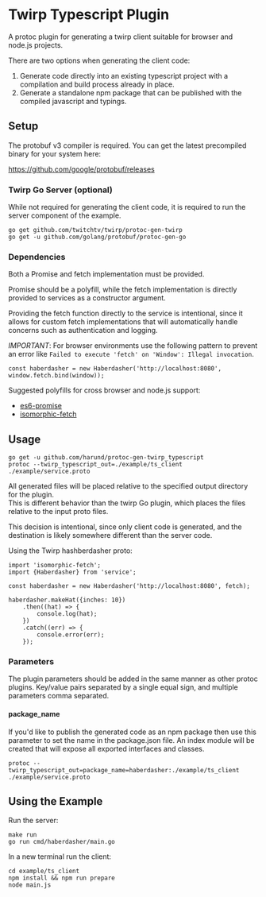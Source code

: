 # Twirp Typescript Plugin

A protoc plugin for generating a twirp client suitable for browser and node.js projects.

There are two options when generating the client code:

1. Generate code directly into an existing typescript project with a compilation and build process already in place.
2. Generate a standalone npm package that can be published with the compiled javascript and typings.

## Setup

The protobuf v3 compiler is required. You can get the latest precompiled binary for your system here:

https://github.com/google/protobuf/releases

### Twirp Go Server (optional)

While not required for generating the client code, it is required to run the server component of the example.

    go get github.com/twitchtv/twirp/protoc-gen-twirp
    go get -u github.com/golang/protobuf/protoc-gen-go
    
### Dependencies

Both a Promise and fetch implementation must be provided.  

Promise should be a polyfill, while the fetch implementation is directly provided to services as a constructor
argument. 

Providing the fetch function directly to the service is intentional, since it allows for custom fetch
implementations that will automatically handle concerns such as authentication and logging.

*IMPORTANT*: For browser environments use the following pattern to prevent an error like `Failed to execute 'fetch' on 'Window': Illegal invocation`.

```
const haberdasher = new Haberdasher('http://localhost:8080', window.fetch.bind(window));

```

Suggested polyfills for cross browser and node.js support:

* [es6-promise](https://github.com/stefanpenner/es6-promise)
* [isomorphic-fetch](https://github.com/matthew-andrews/isomorphic-fetch)

## Usage

    go get -u github.com/harund/protoc-gen-twirp_typescript
    protoc --twirp_typescript_out=./example/ts_client ./example/service.proto
    
All generated files will be placed relative to the specified output directory for the plugin.  
This is different behavior than the twirp Go plugin, which places the files relative to the input proto files.

This decision is intentional, since only client code is generated, and the destination is likely somewhere different
than the server code.

Using the Twirp hashberdasher proto:
    
    import 'isomorphic-fetch';
    import {Haberdasher} from 'service';
    
    const haberdasher = new Haberdasher('http://localhost:8080', fetch);
    
    haberdasher.makeHat({inches: 10})
        .then((hat) => {
            console.log(hat);
        })
        .catch((err) => {
            console.error(err);
        });
    
### Parameters

The plugin parameters should be added in the same manner as other protoc plugins. 
Key/value pairs separated by a single equal sign, and multiple parameters comma separated.

#### package_name

If you'd like to publish the generated code as an npm package then use this parameter to set the
name in the package.json file.  An index module will be created that will expose all exported interfaces 
and classes.

    protoc --twirp_typescript_out=package_name=haberdasher:./example/ts_client ./example/service.proto

## Using the Example

Run the server:

    make run
    go run cmd/haberdasher/main.go
     
In a new terminal run the client:
 
    cd example/ts_client
    npm install && npm run prepare
    node main.js
